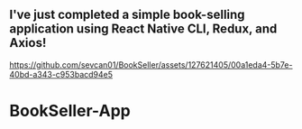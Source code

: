 ## I've just completed a simple book-selling application using React Native CLI, Redux, and Axios! 




https://github.com/sevcan01/BookSeller/assets/127621405/00a1eda4-5b7e-40bd-a343-c953bacd94e5

# BookSeller-App
